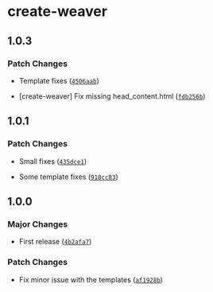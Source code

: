 # create-weaver

## 1.0.3

### Patch Changes

- Template fixes ([`4506aab`](https://github.com/greatsquare0/thy-weaver/commit/4506aab2e3164d91e97b485e392dd3372c3906ff))

- [create-weaver] Fix missing head_content.html ([`fdb256b`](https://github.com/greatsquare0/thy-weaver/commit/fdb256b1103247bb6b28030b70b9a1b3803d4210))

## 1.0.1

### Patch Changes

- Small fixes ([`435dce1`](https://github.com/greatsquare0/thy-weaver/commit/435dce1e4d2458615fcbd4aacb58851f5c9c64be))

- Some template fixes ([`918cc83`](https://github.com/greatsquare0/thy-weaver/commit/918cc831d7b63a28cfda40c489556ba37241ea94))

## 1.0.0

### Major Changes

- First release ([`4b2afa7`](https://github.com/greatsquare0/thy-weaver/commit/4b2afa798a11d921e8501111e5d88a272f0eaa20))

### Patch Changes

- Fix minor issue with the templates ([`af1928b`](https://github.com/greatsquare0/thy-weaver/commit/af1928b5bb604c1236c8ad99763adba8608c0aa4))
